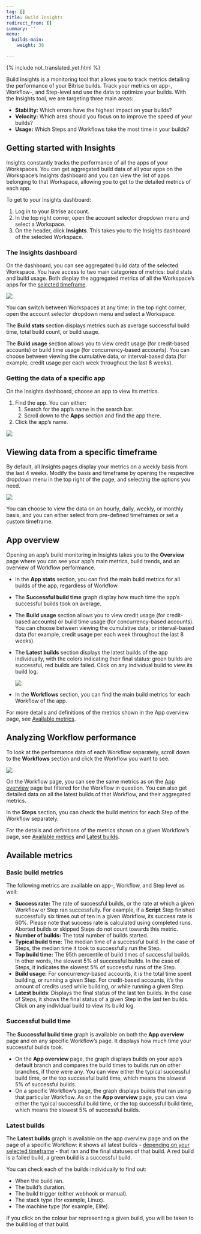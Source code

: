 ```yaml
---
tag: []
title: Build Insights
redirect_from: []
summary: ''
menu:
  builds-main:
    weight: 38

---
```

{% include not_translated_yet.html %}

Build Insights is a monitoring tool that allows you to track metrics detailing the performance of your Bitrise builds. Track your metrics on app-, Workflow-, and Step-level and use the data to optimize your builds. With the Insights tool, we are targeting three main areas:

* **Stability:** Which errors have the highest impact on your builds?
* **Velocity:** Which area should you focus on to improve the speed of your builds?
* **Usage:** Which Steps and Workflows take the most time in your builds?

## Getting started with Insights

Insights constantly tracks the performance of all the apps of your Workspaces. You can get aggregated build data of all your apps on the Workspace’s Insights dashboard and you can view the list of apps belonging to that Workspace, allowing you to get to the detailed metrics of each app.

To get to your Insights dashboard:

1. Log in to your Bitrise account.
2. In the top right corner, open the account selector dropdown menu and select a Workspace.
3. On the header, click **Insights**. This takes you to the Insights dashboard of the selected Workspace.

### The Insights dashboard

On the dashboard, you can see aggregated build data of the selected Workspace. You have access to two main categories of metrics: build stats and build usage. Both display the aggregated metrics of all the Workspace’s apps for the [selected timeframe](/builds/build-insights/#viewing-data-from-a-specific-timeframe).

![](/img/bitrise_-_mobile_continuous_integration_and_delivery_-_ios___android_build_automation.png)

You can switch between Workspaces at any time: in the top right corner, open the account selector dropdown menu and select a Workspace.

The **Build stats** section displays metrics such as average successful build time, total build count, or build usage.

The **Build usage** section allows you to view credit usage (for credit-based accounts) or build time usage (for concurrency-based accounts). You can choose between viewing the cumulative data, or interval-based data (for example, credit usage per each week throughout the last 8 weeks).

### Getting the data of a specific app

On the Insights dashboard, choose an app to view its metrics.

1. Find the app. You can either:
   1. Search for the app’s name in the search bar.
   2. Scroll down to the **Apps** section and find the app there.
2. Click the app’s name.

![](/img/bitrise_-_mobile_continuous_integration_and_delivery_-_ios___android_build_automation.png)

## Viewing data from a specific timeframe

By default, all Insights pages display your metrics on a weekly basis from the last 4 weeks. Modify the basis and timeframe by opening the respective dropdown menu in the top right of the page, and selecting the options you need.

![](/img/bitrise_-_mobile_continuous_integration_and_delivery_-_ios___android_build_automation.png)

You can choose to view the data on an hourly, daily, weekly, or monthly basis, and you can either select from pre-defined timeframes or set a custom timeframe.

## App overview

Opening an app’s build monitoring in Insights takes you to the **Overview** page where you can see your app’s main metrics, build trends, and an overview of Workflow performance.

* In the **App stats** section, you can find the main build metrics for all builds of the app, regardless of Workflow.
* The **Successful build time** graph display how much time the app’s successful builds took on average.
* The **Build usage** section allows you to view credit usage (for credit-based accounts) or build time usage (for concurrency-based accounts). You can choose between viewing the cumulative data, or interval-based data (for example, credit usage per each week throughout the last 8 weeks).
* The **Latest builds** section displays the latest builds of the app individually, with the colors indicating their final status: green builds are successful, red builds are failed. Click on any individual build to view its build log.

  ![](/img/bitrise_-_mobile_continuous_integration_and_delivery_-_ios___android_build_automation.png)
* In the **Workflows** section, you can find the main build metrics for each Workflow of the app.

For more details and definitions of the metrics shown in the App overview page, see [Available metrics](/builds/build-insights/#available-metrics).

## Analyzing Workflow performance

To look at the performance data of each Workflow separately, scroll down to the **Workflows** section and click the Workflow you want to see.

![](/img/bitrise_-_mobile_continuous_integration_and_delivery_-_ios___android_build_automation.png)

On the Workflow page, you can see the same metrics as on the [App overview](/builds/build-insights/#app-overview) page but filtered for the Workflow in question. You can also get detailed data on all the latest builds of that Workflow, and their aggregated metrics.

In the **Steps** section, you can check the build metrics for each Step of the Workflow separately.

For the details and definitions of the metrics shown on a given Workflow’s page, see [Available metrics](/builds/build-insights/#available-metrics) and [Latest builds](/builds/build-insights/#latest-builds).

## Available metrics

### Basic build metrics

The following metrics are available on app-, Workflow, and Step level as well:

* **Success rate:** The rate of successful builds, or the rate at which a given Workflow or Step ran successfully. For example, if a **Script** Step finished successfully six times out of ten in a given Workflow, its success rate is 60%. Please note that success rate is calculated using completed runs. Aborted builds or skipped Steps do not count towards this metric.
* **Number of builds:** The total number of builds started.
* **Typical build time:** The median time of a successful build. In the case of Steps, the median time it took to successfully run the Step.
* **Top build time:** The 95th percentile of build times of successful builds. In other words, the slowest 5% of successful builds. In the case of Steps, it indicates the slowest 5% of successful runs of the Step.
* **Build usage:** For concurrency-based accounts, it is the total time spent building, or running a given Step. For credit-based accounts, it’s the amount of credits used while building, or while running a given Step.
* **Latest builds**: Displays the final status of the last ten builds. In the case of Steps, it shows the final status of a given Step in the last ten builds. Click on any individual build to view its build log.

### Successful build time

The **Successful build time** graph is available on both the **App overview** page and on any specific Workflow’s page. It displays how much time your successful builds took.

* On the **App overview** page, the graph displays builds on your app’s default branch and compares the build times to builds run on other branches, if there were any. You can view either the typical successful build time, or the top successful build time, which means the slowest 5% of successful builds.
* On a specific Workflow’s page, the graph displays builds that ran using that particular Workflow. As on the **App overview** page, you can view either the typical successful build time, or the top successful build time, which means the slowest 5% of successful builds.

### Latest builds

The **Latest builds** graph is available on the app overview page and on the page of a specific Workflow: it shows all latest builds - [depending on your selected timeframe](/builds/build-insights/#viewing-data-from-a-specific-timeframe) - that ran and the final statuses of that build. A red build is a failed build, a green build is a successful build.

You can check each of the builds individually to find out:

* When the build ran.
* The build’s duration.
* The build trigger (either webhook or manual).
* The stack type (for example, Linux).
* The machine type (for example, Elite).

If you click on the colour bar representing a given build, you will be taken to the build log of that build.